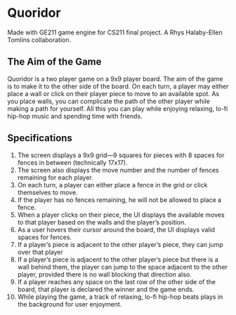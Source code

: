 # Quoridor 
Made with GE211 game engine for CS211 final project. A Rhys Halaby-Ellen Tomlins collaboration.

## The Aim of the Game
Quoridor is a two player game on a 9x9 player board. The aim of the game is to make it to the other side of the board. On each turn, a player may either place a wall or click on their player piece to move to an available spot. As you place walls, you can complicate the path of the other player while making a path for yourself. All this you can play while enjoying relaxing, lo-fi hip-hop music and spending time with friends. 

## Specifications
1. The screen displays a 9x9 grid—9 squares for pieces with 8 spaces for fences in between (technically 17x17).
2. The screen also displays the move number and the number of fences remaining for each player.
3. On each turn, a player can either place a fence in the grid or click themselves to move.  
4. If the player has no fences remaining, he will not be allowed to place a fence.
5. When a player clicks on their piece, the UI displays the available moves to that player based on the walls and the player’s position.
6. As a user hovers their cursor around the board, the UI displays valid spaces for fences.
7. If a player’s piece is adjacent to the other player’s piece, they can jump over that player
8. If a player’s piece is adjacent to the other player’s piece but there is a wall behind them, the player can jump to the space adjacent to the other player, provided there is no wall blocking that direction also.
9. If a player reaches any space on the last row of the other side of the board, that player is declared the winner and the game ends. 
10. While playing the game, a track of relaxing, lo-fi hip-hop beats plays in the background for user enjoyment. 


